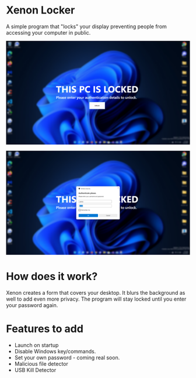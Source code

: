 # Xenon Locker
A simple program that "locks" your display preventing people from accessing your computer in public. 

![prealphasss](https://github.com/X86-7/xenon-locker/blob/main/preview.png)

![prealphasss](https://raw.githubusercontent.com/X86-7/xenon-locker/main/preview%20authenticate.png)


# How does it work?
Xenon creates a form that covers your desktop. It blurs the background as well to add even more privacy. The program will stay locked until you enter your password again. 
# Features to add
* Launch on startup
* Disable Windows key/commands.
* Set your own password - coming real soon.
* Malicious file detector
* USB Kill Detector
